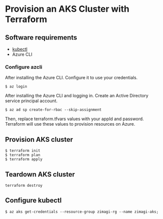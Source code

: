 # Provision an AKS Cluster with Terraform

## Software requirements
- [kubectl](https://kubernetes.io/docs/tasks/tools/install-kubectl/)
- Azure CLI

### Configure azcli
After installing the Azure CLI. Configure it to use your credentials.

```shell
$ az login
```
After installing the Azure CLI and logging in. Create an Active Directory service principal account.

```shell
$ az ad sp create-for-rbac --skip-assignment
```
Then, replace terraform.tfvars values with your appId and password. Terraform will use these values to provision resources on Azure.

## Provision AKS cluster
```shell
$ terraform init
$ terraform plan
$ terraform apply
```

## Teardown AKS cluster
```shell
terraform destroy
```

## Configure kubectl
```shell
$ az aks get-credentials --resource-group zimagi-rg --name zimagi-aks;
```